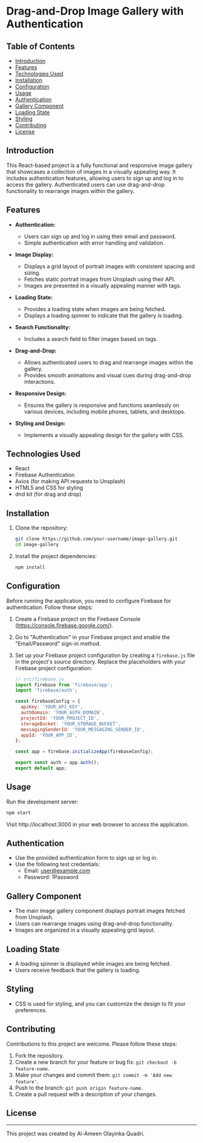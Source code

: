 # Drag-and-Drop Image Gallery with Authentication

## Table of Contents

- [Introduction](#introduction)
- [Features](#features)
- [Technologies Used](#technologies-used)
- [Installation](#installation)
- [Configuration](#configuration)
- [Usage](#usage)
- [Authentication](#authentication)
- [Gallery Component](#gallery-component)
- [Loading State](#loading-state)
- [Styling](#styling)
- [Contributing](#contributing)
- [License](#license)

## Introduction

This React-based project is a fully functional and responsive image gallery that showcases a collection of images in a visually appealing way. It includes authentication features, allowing users to sign up and log in to access the gallery. Authenticated users can use drag-and-drop functionality to rearrange images within the gallery.

## Features

- **Authentication:**
  - Users can sign up and log in using their email and password.
  - Simple authentication with error handling and validation.

- **Image Display:**
  - Displays a grid layout of portrait images with consistent spacing and sizing.
  - Fetches static portrait images from Unsplash using their API.
  - Images are presented in a visually appealing manner with tags.

- **Loading State:**
  - Provides a loading state when images are being fetched.
  - Displays a loading spinner to indicate that the gallery is loading.

- **Search Functionality:**
  - Includes a search field to filter images based on tags.

- **Drag-and-Drop:**
  - Allows authenticated users to drag and rearrange images within the gallery.
  - Provides smooth animations and visual cues during drag-and-drop interactions.

- **Responsive Design:**
  - Ensures the gallery is responsive and functions seamlessly on various devices, including mobile phones, tablets, and desktops.

- **Styling and Design:**
  - Implements a visually appealing design for the gallery with CSS.

## Technologies Used

- React
- Firebase Authentication
- Axios (for making API requests to Unsplash)
- HTML5 and CSS for styling
- dnd kit (for drag and drop)

## Installation

1. Clone the repository:

   ```bash
   git clone https://github.com/your-username/image-gallery.git
   cd image-gallery
   ```

2. Install the project dependencies:

   ```bash
   npm install
   ```

## Configuration

Before running the application, you need to configure Firebase for authentication. Follow these steps:

1. Create a Firebase project on the Firebase Console (https://console.firebase.google.com/).

2. Go to "Authentication" in your Firebase project and enable the "Email/Password" sign-in method.

3. Set up your Firebase project configuration by creating a `firebase.js` file in the project's source directory. Replace the placeholders with your Firebase project configuration:

   ```javascript
   // src/firebase.js
   import firebase from 'firebase/app';
   import 'firebase/auth';

   const firebaseConfig = {
     apiKey: 'YOUR_API_KEY',
     authDomain: 'YOUR_AUTH_DOMAIN',
     projectId: 'YOUR_PROJECT_ID',
     storageBucket: 'YOUR_STORAGE_BUCKET',
     messagingSenderId: 'YOUR_MESSAGING_SENDER_ID',
     appId: 'YOUR_APP_ID',
   };

   const app = firebase.initializeApp(firebaseConfig);

   export const auth = app.auth();
   export default app;
   ```

## Usage

Run the development server:

```bash
npm start
```

Visit http://localhost:3000 in your web browser to access the application.

## Authentication

- Use the provided authentication form to sign up or log in.
- Use the following test credentials:
  - Email: user@example.com
  - Password: 1Password

## Gallery Component

- The main image gallery component displays portrait images fetched from Unsplash.
- Users can rearrange images using drag-and-drop functionality.
- Images are organized in a visually appealing grid layout.

## Loading State

- A loading spinner is displayed while images are being fetched.
- Users receive feedback that the gallery is loading.

## Styling

- CSS is used for styling, and you can customize the design to fit your preferences.

## Contributing

Contributions to this project are welcome. Please follow these steps:

1. Fork the repository.
2. Create a new branch for your feature or bug fix: `git checkout -b feature-name`.
3. Make your changes and commit them: `git commit -m 'Add new feature'`.
4. Push to the branch: `git push origin feature-name`.
5. Create a pull request with a description of your changes.

## License
---

This project was created by Al-Ameen Olayinka Quadri.
```